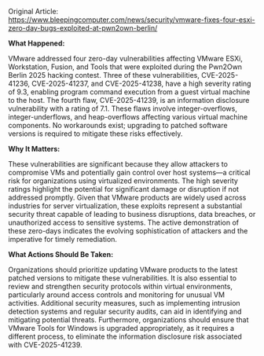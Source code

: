 Original Article: https://www.bleepingcomputer.com/news/security/vmware-fixes-four-esxi-zero-day-bugs-exploited-at-pwn2own-berlin/

**What Happened:**

VMware addressed four zero-day vulnerabilities affecting VMware ESXi, Workstation, Fusion, and Tools that were exploited during the Pwn2Own Berlin 2025 hacking contest. Three of these vulnerabilities, CVE-2025-41236, CVE-2025-41237, and CVE-2025-41238, have a high severity rating of 9.3, enabling program command execution from a guest virtual machine to the host. The fourth flaw, CVE-2025-41239, is an information disclosure vulnerability with a rating of 7.1. These flaws involve integer-overflows, integer-underflows, and heap-overflows affecting various virtual machine components. No workarounds exist; upgrading to patched software versions is required to mitigate these risks effectively.

**Why It Matters:**

These vulnerabilities are significant because they allow attackers to compromise VMs and potentially gain control over host systems—a critical risk for organizations using virtualized environments. The high severity ratings highlight the potential for significant damage or disruption if not addressed promptly. Given that VMware products are widely used across industries for server virtualization, these exploits represent a substantial security threat capable of leading to business disruptions, data breaches, or unauthorized access to sensitive systems. The active demonstration of these zero-days indicates the evolving sophistication of attackers and the imperative for timely remediation.

**What Actions Should Be Taken:**

Organizations should prioritize updating VMware products to the latest patched versions to mitigate these vulnerabilities. It is also essential to review and strengthen security protocols within virtual environments, particularly around access controls and monitoring for unusual VM activities. Additional security measures, such as implementing intrusion detection systems and regular security audits, can aid in identifying and mitigating potential threats. Furthermore, organizations should ensure that VMware Tools for Windows is upgraded appropriately, as it requires a different process, to eliminate the information disclosure risk associated with CVE-2025-41239.